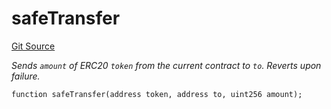 # safeTransfer
[Git Source](https://github.com/zammdefi/ZAMM/blob/481ee36d21c44278ddb95f69fd35779cb4598874/src/utils/TransferHelper.sol)

*Sends `amount` of ERC20 `token` from the current contract to `to`.
Reverts upon failure.*


```solidity
function safeTransfer(address token, address to, uint256 amount);
```

